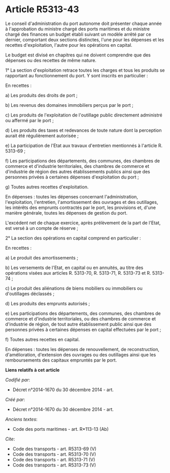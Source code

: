 # Article R5313-43

Le conseil d'administration du port autonome doit présenter chaque année à l'approbation du ministre chargé des ports
maritimes et du ministre chargé des finances un budget établi suivant un modèle arrêté par ce dernier, comportant deux
sections distinctes, l'une pour les dépenses et les recettes d'exploitation, l'autre pour les opérations en capital. 

Le budget est divisé en chapitres qui ne doivent comprendre que des dépenses ou des recettes de même nature. 

1° La section d'exploitation retrace toutes les charges et tous les produits se rapportant au fonctionnement du port. Y sont
inscrits en particulier : 

En recettes : 

a) Les produits des droits de port ; 

b) Les revenus des domaines immobiliers perçus par le port ; 

c) Les produits de l'exploitation de l'outillage public directement administré ou affermé par le port ; 

d) Les produits des taxes et redevances de toute nature dont la perception aurait été régulièrement autorisée ; 

e) La participation de l'Etat aux travaux d'entretien mentionnés à l'article R. 5313-69 ; 

f) Les participations des départements, des communes, des chambres de commerce et d'industrie territoriales, des chambres de
commerce et d'industrie de région des autres établissements publics ainsi que des personnes privées à certaines dépenses
d'exploitation du port ; 

g) Toutes autres recettes d'exploitation. 

En dépenses : toutes les dépenses concernant l'administration, l'exploitation, l'entretien, l'amortissement des ouvrages et
des outillages, les intérêts des emprunts contractés par le port, les provisions et, d'une manière générale, toutes les
dépenses de gestion du port. 

L'excédent net de chaque exercice, après prélèvement de la part de l'Etat, est versé à un compte de réserve ; 

2° La section des opérations en capital comprend en particulier : 

En recettes : 

a) Le produit des amortissements ; 

b) Les versements de l'Etat, en capital ou en annuités, au titre des opérations visées aux articles R. 5313-70, R. 5313-71,
R. 5313-73 et R. 5313-74 ; 

c) Le produit des aliénations de biens mobiliers ou immobiliers ou d'outillages déclassés ; 

d) Les produits des emprunts autorisés ; 

e) Les participations des départements, des communes, des chambres de commerce et d'industrie territoriales, ou des chambres
de commerce et d'industrie de région, de tout autre établissement public ainsi que des personnes privées à certaines dépenses
en capital effectuées par le port ; 

f) Toutes autres recettes en capital. 

En dépenses : toutes les dépenses de renouvellement, de reconstruction, d'amélioration, d'extension des ouvrages ou des
outillages ainsi que les remboursements des capitaux empruntés par le port.

**Liens relatifs à cet article**

_Codifié par_:

  - Décret n°2014-1670 du 30 décembre 2014 - art.

_Créé par_:

  - Décret n°2014-1670 du 30 décembre 2014 - art.

_Anciens textes_:

  - Code des ports maritimes - art. R*113-13 (Ab)

_Cite_:

  - Code des transports - art. R5313-69 (V)
  - Code des transports - art. R5313-70 (V)
  - Code des transports - art. R5313-71 (V)
  - Code des transports - art. R5313-73 (V)
